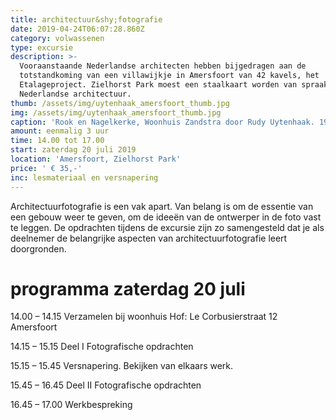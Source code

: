 ```yaml
---
title: architectuur&shy;fotografie
date: 2019-04-24T06:07:28.860Z
category: volwassenen
type: excursie
description: >-
  Vooraanstaande Nederlandse architecten hebben bijgedragen aan de
  totstandkoming van een villawijkje in Amersfoort van 42 kavels, het
  Etalageproject. Zielhorst Park moest een staalkaart worden van spraakmakende
  Nederlandse architectuur.
thumb: /assets/img/uytenhaak_amersfoort_thumb.jpg
img: /assets/img/uytenhaak_amersfoort_thumb.jpg
caption: 'Rook en Nagelkerke, Woonhuis Zandstra door Rudy Uytenhaak. 1998'
amount: eenmalig 3 uur
time: 14.00 tot 17.00
start: zaterdag 20 juli 2019
location: 'Amersfoort, Zielhorst Park'
price: ' € 35,-'
inc: lesmateriaal en versnapering
---
```

Architectuurfotografie is een vak apart. Van belang is om de essentie van een gebouw weer te geven, om de ideeën van de ontwerper in de foto vast te leggen. De opdrachten tijdens de excursie zijn zo samengesteld dat je als deelnemer de belangrijke aspecten van architectuurfotografie leert doorgronden.

# **programma zaterdag 20 juli**

14.00  – 14.15   Verzamelen bij woonhuis Hof: Le Corbusierstraat 12  Amersfoort 

14.15  – 15.15   Deel I Fotografische opdrachten 

15.15  – 15.45   Versnapering. Bekijken van elkaars werk.

15.45 –  16.45   Deel II Fotografische opdrachten

16.45 –  17.00   Werkbespreking
